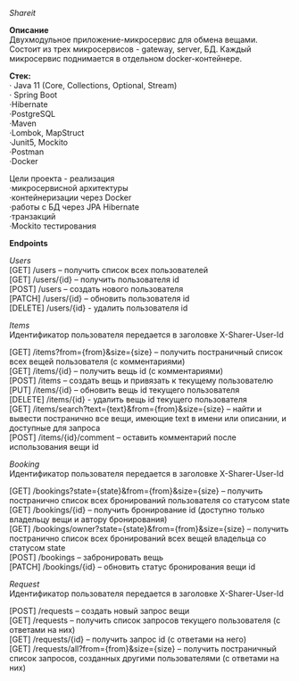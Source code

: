 *Shareit*  

**Описание**  
Двухмодульное приложение-микросервис для обмена вещами.
Состоит из трех микросервисов - gateway, server, БД. Каждый микросервис поднимается в отдельном docker-контейнере.

**Стек:**  
 · Java 11 (Core, Collections, Optional, Stream)  
 · Spring Boot  
 ·Hibernate  
 ·PostgreSQL  
 ·Maven  
 ·Lombok, MapStruct  
 ·Junit5, Mockito  
 ·Postman  
 ·Docker   
 
Цели проекта - реализация  
 ·микросервисной архитектуры  
 ·контейнеризации через Docker  
 ·работы с БД через JPA Hibernate  
 ·транзакций  
 ·Mockito тестирования  

 
**Endpoints**   

*Users*  
[GET] /users – получить список всех пользователей  
[GET] /users/{id} – получить пользователя id  
[POST] /users – создать нового пользователя  
[PATCH] /users/{id} – обновить пользователя id  
[DELETE] /users/{id} - удалить пользователя id  


*Items*    
Идентификатор пользователя передается в заголовке X-Sharer-User-Id  
  
[GET] /items?from={from}&size={size} – получить постраничный список всех вещей пользователя (с комментариями)  
[GET] /items/{id} – получить вещь id (с комментариями)  
[POST] /items – создать вещь и привязать к текущему пользователю  
[PUT] /items/{id} – обновить вещь id текущего пользователя  
[DELETE] /items/{id} - удалить вещь id текущего пользователя  
[GET] /items/search?text={text}&from={from}&size={size} – найти и вывести постранично все вещи, имеющие text в имени или описании, и доступные для запроса  
[POST] /items/{id}/comment – оставить комментарий после использования вещи id  

*Booking*  
Идентификатор пользователя передается в заголовке X-Sharer-User-Id  
    
[GET] /bookings?state={state}&from={from}&size={size} – получить постранично список всех бронирований пользователя со статусом state  
[GET] /bookings/{id} – получить бронирование id (доступно только владельцу вещи и автору бронирования)  
[GET] /bookings/owner?state={state}&from={from}&size={size} – получить постранично список всех бронирований всех вещей владельца со статусом state  
[POST] /bookings – забронировать вещь  
[PATCH] /bookings/{id} – обновить статус бронирования вещи id  

*Request*  
Идентификатор пользователя передается в заголовке X-Sharer-User-Id  
    
[POST] /requests – создать новый запрос вещи  
[GET] /requests – получить список запросов текущего пользователя (с ответами на них)  
[GET] /requests/{id} – получить запрос id (с ответами на него)  
[GET] /requests/all?from={from}&size={size} – получить постраничный список запросов, созданных другими пользователями (с ответами на них)  
